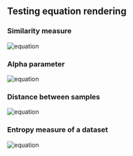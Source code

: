 
## Testing equation rendering

### Similarity measure

![equation](https://latex.codecogs.com/svg.image?S_i_j&space;=&space;e^{-\alpha&space;D_i_j}")

### Alpha parameter

![equation](https://latex.codecogs.com/svg.image?\alpha&space;=&space;-(ln&space;0.5)&space;/&space;D&space;)

### Distance between samples

![equation](https://latex.codecogs.com/svg.image?D_i_j&space;=&space;\left&space;[&space;\sum_{k=1}^{n}&space;((x_i_k&space;-&space;x_j_k)&space;/&space;(max_k&space;-&space;min_k))^{2}&space;\right&space;]^{1/2}")

### Entropy measure of a dataset

![equation](https://latex.codecogs.com/svg.image?E&space;=&space;-\sum_{i=1}^{N-1}&space;\sum_{j=i&plus;1}^{N}(S_i_j&space;*&space;log(S_i_j)&space;&plus;&space;(1-S_i_j)&space;*&space;log(1-S_i_j))")

